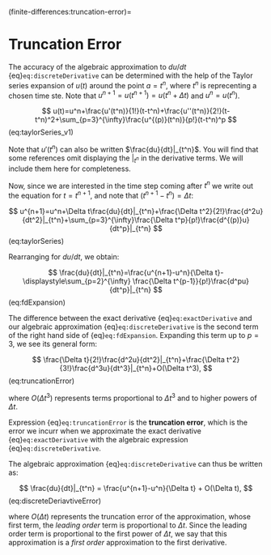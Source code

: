 (finite-differences:truncation-error)=
# Truncation Error

The accuracy of the algebraic approximation to $du/dt$ {eq}`eq:discreteDerivative` can be determined with the help of the Taylor series expansion of $u(t)$ around the point $a=t^n$, where $t^n$ is reprecenting a chosen time ste. Note that $u^{n+1}=u(t^{n+1})=u(t^n+\Delta t)$ and $u^{n}=u(t^n)$.


$$
u(t)=u^n+\frac{u'(t^n)}{1!}(t-t^n)+\frac{u''(t^n)}{2!}(t-t^n)^2+\sum_{p=3}^{\infty}\frac{u^{(p)}(t^n)}{p!}(t-t^n)^p
$$ (eq:taylorSeries_v1)

Note that $u'(t^n)$ can also be written $\frac{du}{dt}|_{t^n}$. You will find that some references omit displaying the $|_{t^n}$ in the derivative terms. We will include them here for completeness.

Now, since we are interested in the time step coming after $t^n$ we write out the equation for $t=t^{n+1}$, and note that $(t^{n+1}-t^n)=\Delta t$:

$$
u^{n+1}=u^n+\Delta t\frac{du}{dt}|_{t^n}+\frac{\Delta t^2}{2!}\frac{d^2u}{dt^2}|_{t^n}+\sum_{p=3}^{\infty}\frac{\Delta t^p}{p!}\frac{d^{(p)}u}{dt^p}|_{t^n}
$$ (eq:taylorSeries)

Rearranging for $du/dt$, we obtain:

$$
\frac{du}{dt}|_{t^n}=\frac{u^{n+1}-u^n}{\Delta t}-\displaystyle\sum_{p=2}^{\infty} \frac{\Delta t^{p-1}}{p!}\frac{d^pu}{dt^p}|_{t^n}
$$ (eq:fdExpansion)

The difference between the exact derivative {eq}`eq:exactDerivative` and our algebraic approximation {eq}`eq:discreteDerivative` is the second term of the right hand side of {eq}`eq:fdExpansion`. Expanding this term up to $p=3$, we see its general form:

$$
\frac{\Delta t}{2!}\frac{d^2u}{dt^2}|_{t^n}+\frac{\Delta t^2}{3!}\frac{d^3u}{dt^3}|_{t^n}+O(\Delta t^3),
$$ (eq:truncationError)

where $O(\Delta t^3)$ represents terms proportional to $\Delta t^3$ and to higher powers of $\Delta t$. 

Expression {eq}`eq:truncationError` is the **truncation error**, which is the error we incurr when we approximate the exact derivative {eq}`eq:exactDerivative` with the algebraic expression {eq}`eq:discreteDerivative`.

The algebraic approximation {eq}`eq:discreteDerivative` can thus be written as:

$$
\frac{du}{dt}|_{t^n} = \frac{u^{n+1}-u^n}{\Delta t} + O(\Delta t),
$$ (eq:discreteDeriavtiveError)

where $O(\Delta t)$ represents the truncation error of the approximation, whose first term, the *leading order* term is proportional to $\Delta t$. Since the leading order term is proportional to the first power of $\Delta t$, we say that this approximation is a *first order* approximation to the first derivative. 
